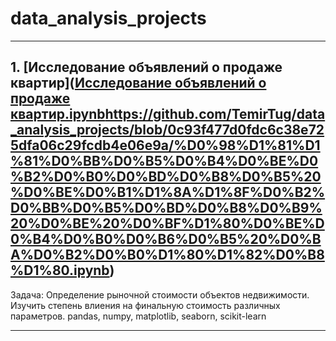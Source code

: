 # data_analysis_projects
***
## 1. [Исследование объявлений о продаже квартир]([Исследование объявлений о продаже квартир.ipynb](https://github.com/TemirTug/data_analysis_projects/blob/0c93f477d0fdc6c38e725dfa06c29fcdb4e06e9a/%D0%98%D1%81%D1%81%D0%BB%D0%B5%D0%B4%D0%BE%D0%B2%D0%B0%D0%BD%D0%B8%D0%B5%20%D0%BE%D0%B1%D1%8A%D1%8F%D0%B2%D0%BB%D0%B5%D0%BD%D0%B8%D0%B9%20%D0%BE%20%D0%BF%D1%80%D0%BE%D0%B4%D0%B0%D0%B6%D0%B5%20%D0%BA%D0%B2%D0%B0%D1%80%D1%82%D0%B8%D1%80.ipynb)https://github.com/TemirTug/data_analysis_projects/blob/0c93f477d0fdc6c38e725dfa06c29fcdb4e06e9a/%D0%98%D1%81%D1%81%D0%BB%D0%B5%D0%B4%D0%BE%D0%B2%D0%B0%D0%BD%D0%B8%D0%B5%20%D0%BE%D0%B1%D1%8A%D1%8F%D0%B2%D0%BB%D0%B5%D0%BD%D0%B8%D0%B9%20%D0%BE%20%D0%BF%D1%80%D0%BE%D0%B4%D0%B0%D0%B6%D0%B5%20%D0%BA%D0%B2%D0%B0%D1%80%D1%82%D0%B8%D1%80.ipynb)
Задача: Определение рыночной стоимости объектов недвижимости. Изучить степень влиения на финальную стоимость различных параметров.
    pandas, numpy, matplotlib, seaborn, scikit-learn
***
